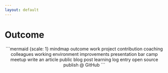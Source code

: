 ```yaml
---
layout: default
---
```


# Outcome

<div style="text-align: center">
```mermaid {scale: 1}
mindmap
  outcome
    work
        project contribution
        coaching colleagues
        working environment improvements
    presentation
        bar camp
        meetup
    write an article
        public blog post
        learning log entry
    open source
        publish @ GitHub
```
</div>
